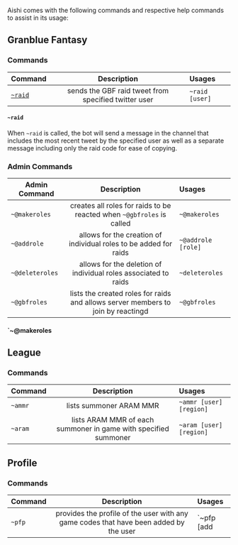 Aishi comes with the following commands and respective help commands to assist in its usage:

## **Granblue Fantasy**
### Commands

|Command                                                 |Description                                         |Usages            |
|---|:---:|:---|
|[`~raid`](https://ailurose.github.io/aishi/commands#raid)|sends the GBF raid tweet from specified twitter user|`~raid [user]`    |

#### `~raid`
When `~raid` is called, the bot will send a message in the channel that includes the most recent tweet by the specified user as well as a separate message including only the raid code for ease of copying.

### **Admin Commands**

|Admin Command  |Description                                                                     |Usages            |
|---|:---:|:---|
|`~@makeroles`  |creates all roles for raids to be reacted when `~@gbfroles` is called           |`~@makeroles`     |
|`~@addrole`    |allows for the creation of individual roles to be added for raids               |`~@addrole [role]`|
|`~@deleteroles`|allows for the deletion of individual roles associated to raids                 |`~deleteroles`    |
|`~@gbfroles`   |lists the created roles for raids and allows server members to join by reactingd|`~@gbfroles`      |

#### `~@makeroles


## **League**
### Commands

|Command|Description                                                    |Usages                 |
|---|:---:|:---|
|`~ammr`|lists summoner ARAM MMR                                        |`~ammr [user] [region]`|
|`~aram`|lists ARAM MMR of each summoner in game with specified summoner|`~aram [user] [region]`|

## **Profile**
### Commands

|Command|Description                                                                          |Usages                                                         |
|---|:---:|:---|
|`~pfp` |provides the profile of the user with any game codes that have been added by the user|`~pfp [add <title> <description> | delete <title> | deleteall]`|
